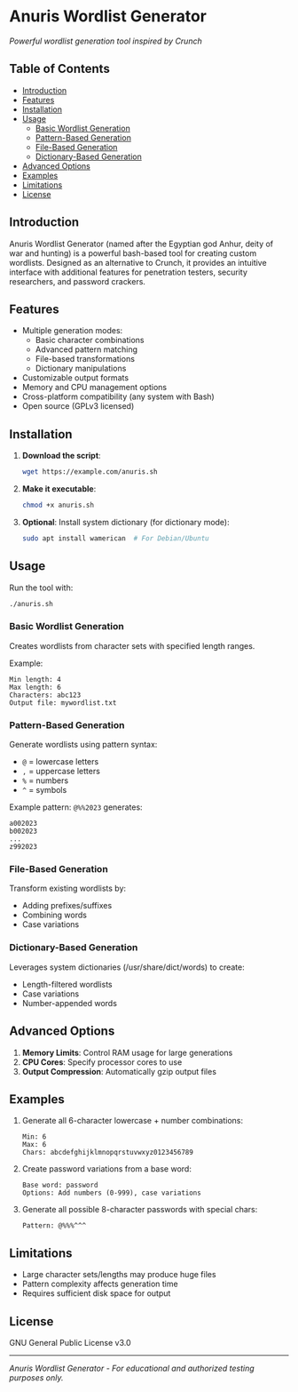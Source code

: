 # Anuris Wordlist Generator  
*Powerful wordlist generation tool inspired by Crunch*

## Table of Contents
- [Introduction](#introduction)
- [Features](#features)
- [Installation](#installation)
- [Usage](#usage)
  - [Basic Wordlist Generation](#basic-wordlist-generation)
  - [Pattern-Based Generation](#pattern-based-generation)
  - [File-Based Generation](#file-based-generation)
  - [Dictionary-Based Generation](#dictionary-based-generation)
- [Advanced Options](#advanced-options)
- [Examples](#examples)
- [Limitations](#limitations)
- [License](#license)

## Introduction

Anuris Wordlist Generator (named after the Egyptian god Anhur, deity of war and hunting) is a powerful bash-based tool for creating custom wordlists. Designed as an alternative to Crunch, it provides an intuitive interface with additional features for penetration testers, security researchers, and password crackers.

## Features

- Multiple generation modes:
  - Basic character combinations
  - Advanced pattern matching
  - File-based transformations
  - Dictionary manipulations
- Customizable output formats
- Memory and CPU management options
- Cross-platform compatibility (any system with Bash)
- Open source (GPLv3 licensed)

## Installation

1. **Download the script**:
   ```bash
   wget https://example.com/anuris.sh
   ```

2. **Make it executable**:
   ```bash
   chmod +x anuris.sh
   ```

3. **Optional**: Install system dictionary (for dictionary mode):
   ```bash
   sudo apt install wamerican  # For Debian/Ubuntu
   ```

## Usage

Run the tool with:
```bash
./anuris.sh
```

### Basic Wordlist Generation
Creates wordlists from character sets with specified length ranges.

Example:
```
Min length: 4
Max length: 6
Characters: abc123
Output file: mywordlist.txt
```

### Pattern-Based Generation
Generate wordlists using pattern syntax:

- `@` = lowercase letters
- `,` = uppercase letters
- `%` = numbers
- `^` = symbols

Example pattern: `@%%2023` generates:
```
a002023
b002023
...
z992023
```

### File-Based Generation
Transform existing wordlists by:
- Adding prefixes/suffixes
- Combining words
- Case variations

### Dictionary-Based Generation
Leverages system dictionaries (/usr/share/dict/words) to create:
- Length-filtered wordlists
- Case variations
- Number-appended words

## Advanced Options

1. **Memory Limits**: Control RAM usage for large generations
2. **CPU Cores**: Specify processor cores to use
3. **Output Compression**: Automatically gzip output files

## Examples

1. Generate all 6-character lowercase + number combinations:
   ```
   Min: 6
   Max: 6
   Chars: abcdefghijklmnopqrstuvwxyz0123456789
   ```

2. Create password variations from a base word:
   ```
   Base word: password
   Options: Add numbers (0-999), case variations
   ```

3. Generate all possible 8-character passwords with special chars:
   ```
   Pattern: @%%%^^^
   ```

## Limitations

- Large character sets/lengths may produce huge files
- Pattern complexity affects generation time
- Requires sufficient disk space for output

## License

GNU General Public License v3.0

---

*Anuris Wordlist Generator - For educational and authorized testing purposes only.*
